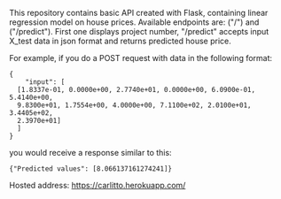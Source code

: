 This repository contains basic API created with Flask, containing
linear regression model on house prices.
Available endpoints are: ("/") and ("/predict"). First one displays project number,
"/predict" accepts input X_test data in json format and returns predicted house price.

For example, if you do a POST request with data in the following format:
```
{
    "input": [
  [1.8337e-01, 0.0000e+00, 2.7740e+01, 0.0000e+00, 6.0900e-01, 5.4140e+00,
  9.8300e+01, 1.7554e+00, 4.0000e+00, 7.1100e+02, 2.0100e+01, 3.4405e+02,
  2.3970e+01]
  ]
}
```
you would receive a response similar to this: 
```
{"Predicted values": [8.066137161274241]}
```

Hosted address: https://carlitto.herokuapp.com/